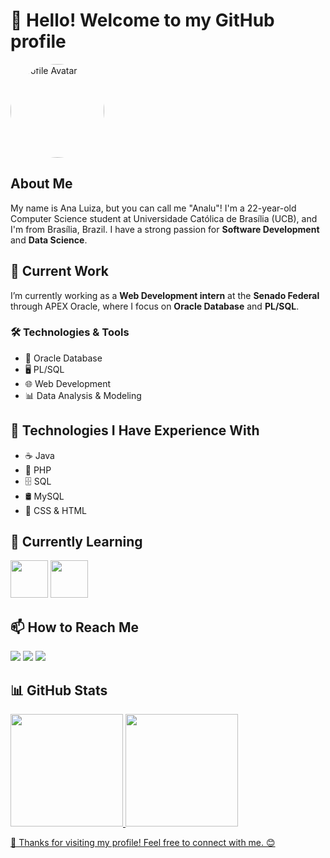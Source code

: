 # 👋 Hello! Welcome to my GitHub profile
<img loading="lazy" src="https://github.com/user-attachments/assets/696cd666-db97-46e5-ae7a-4e3b977d7ef6" width="150" height="150" style="border-radius: 50%;" alt="Profile Avatar">


## About Me

My name is Ana Luiza, but you can call me "Analu"! I'm a 22-year-old Computer Science student at Universidade Católica de Brasília (UCB), and I'm from Brasília, Brazil. I have a strong passion for **Software Development** and **Data Science**.

## 💼 Current Work

I’m currently working as a **Web Development intern** at the **Senado Federal** through APEX Oracle, where I focus on **Oracle Database** and **PL/SQL**.

### 🛠 Technologies & Tools
- 💾 Oracle Database
- 🖥️ PL/SQL
- 🌐 Web Development
- 📊 Data Analysis & Modeling

## 🚀 Technologies I Have Experience With
- ☕ Java
- 🐘 PHP
- 🗄️ SQL
- 🛢️ MySQL
- 🎨 CSS & HTML

## 🌱 Currently Learning

<img loading="lazy" src="https://cdn.jsdelivr.net/gh/devicons/devicon@latest/icons/python/python-original.svg" width="60" height="60" />  <img loading="lazy" src="https://cdn.jsdelivr.net/gh/devicons/devicon@latest/icons/javascript/javascript-original.svg" width="60" height="60" />

## 📫 How to Reach Me

<div>
<a href="https://instagram.com/analudutraa" target="_blank"><img loading="lazy" src="https://img.shields.io/badge/-Instagram-%23E4405F?style=for-the-badge&logo=instagram&logoColor=white" target="_blank"></a>
<a href="mailto:contato@anadutra114@gmail.com"><img loading="lazy" src="https://img.shields.io/badge/Gmail-D14836?style=for-the-badge&logo=gmail&logoColor=white" target="_blank"></a>
<a href="https://www.linkedin.com/in/ana-luiza-dutra-da-silva-5660b7205" target="_blank"><img loading="lazy" src="https://img.shields.io/badge/-LinkedIn-%230077B5?style=for-the-badge&logo=linkedin&logoColor=white" target="_blank"></a>    
</div>

## 📊 GitHub Stats

<div>
<a href="https://github.com/Anaalu7">
<img loading="lazy" height="180em" src="https://github-readme-stats.vercel.app/api/top-langs/?username=Anaalu7&layout=compact&langs_count=7&theme=dracula"/>
<img loading="lazy" height="180em" src="https://github-readme-stats.vercel.app/api?username=Anaalu7&show_icons=true&theme=dracula&include_all_commits=true&count_private=true"/>
</div>

🚀 Thanks for visiting my profile! Feel free to connect with me. 😊

